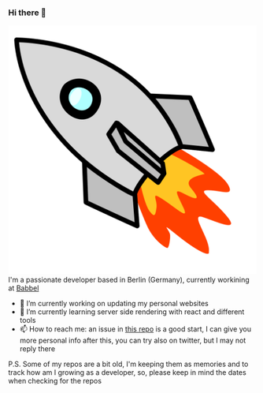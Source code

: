 
### Hi there 👋
[![Rocket banner for rockaBe](https://github.com/rockaBe/rockaBe/raw/master/assets/rocket.svg)](https://www.rockabe.de)
I'm a passionate developer based in Berlin (Germany), currently workining at [Babbel](https://uk.babbel.com)

- 🔭 I’m currently working on updating my personal websites
- 🌱 I’m currently learning server side rendering with react and different tools
- 📫 How to reach me: an issue in [this repo](https://github.com/rockaBe/rockaBe) is a good start, I can give you more personal info after this, you can try also on twitter, but I may not reply there



P.S. Some of my repos are a bit old, I'm keeping them as memories and to track how am I growing as a developer, so, please keep in mind the dates when checking for the repos
